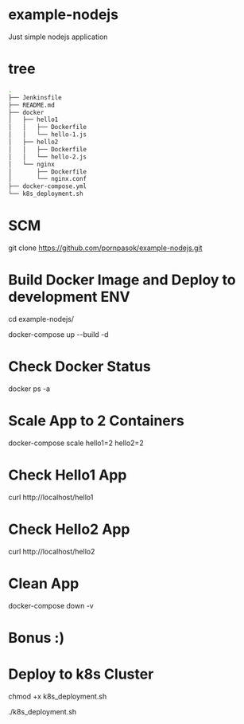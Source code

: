 # example-nodejs
Just simple nodejs application

# tree

```bash
.
├── Jenkinsfile
├── README.md
├── docker
│   ├── hello1
│   │   ├── Dockerfile
│   │   └── hello-1.js
│   ├── hello2
│   │   ├── Dockerfile
│   │   └── hello-2.js
│   └── nginx
│       ├── Dockerfile
│       └── nginx.conf
├── docker-compose.yml
└── k8s_deployment.sh
```

# SCM 
git clone https://github.com/pornpasok/example-nodejs.git

# Build Docker Image and Deploy to development ENV
cd example-nodejs/

docker-compose up --build -d

# Check Docker Status
docker ps -a

# Scale App to 2 Containers
docker-compose scale hello1=2 hello2=2

# Check Hello1 App
curl http://localhost/hello1

# Check Hello2 App
curl http://localhost/hello2

# Clean App
docker-compose down -v

# Bonus :)
# Deploy to k8s Cluster
chmod +x k8s_deployment.sh

./k8s_deployment.sh

